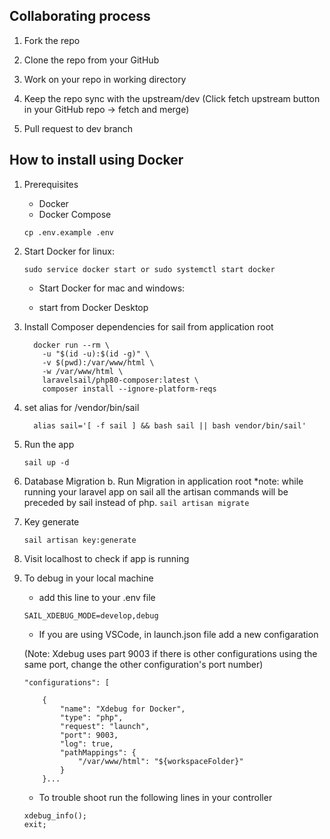 ## Collaborating process 

1. Fork the repo

2. Clone the repo from your GitHub 

3. Work on your repo in working directory

4. Keep the repo sync with the upstream/dev (Click fetch upstream button in your GitHub repo -> fetch and merge)

5. Pull request to dev branch
    

## How to install using Docker

1. Prerequisites
    - Docker 
    - Docker Compose 

    ```
    cp .env.example .env
    ```
2. Start Docker for linux:
    ```
    sudo service docker start or sudo systemctl start docker
    ```
    - Start Docker for mac and windows:
    
    - start from Docker Desktop
    
3. Install Composer dependencies for sail from application root
    ```
      docker run --rm \
        -u "$(id -u):$(id -g)" \
        -v $(pwd):/var/www/html \
        -w /var/www/html \
        laravelsail/php80-composer:latest \
        composer install --ignore-platform-reqs
    ```
4. set alias for /vendor/bin/sail
    ```
      alias sail='[ -f sail ] && bash sail || bash vendor/bin/sail'
    ```

5. Run the app
    ```
    sail up -d
    ```
6. Database Migration
      b. Run Migration in application root
        *note: while running your laravel app on sail all the artisan commands will be preceded by sail instead of php.
            ```
            sail artisan migrate
            ```

7. Key generate
    ```
    sail artisan key:generate
    ```
8. Visit localhost to check if app is running


9. To debug in your local machine 
    * add this line to your .env file 
    ```
    SAIL_XDEBUG_MODE=develop,debug
    ```

    * If you are using VSCode, in launch.json file add a new configaration
    
    (Note: Xdebug uses part 9003 if there is other configurations using the same port, change the other configuration's port number) 
    ```
    "configurations": [

        {
            "name": "Xdebug for Docker",
            "type": "php",
            "request": "launch",
            "port": 9003,
            "log": true,
            "pathMappings": {
                "/var/www/html": "${workspaceFolder}"
            }
        }...
    ```

    * To trouble shoot run the following lines in your controller 
    ```
    xdebug_info();
    exit;
    ```